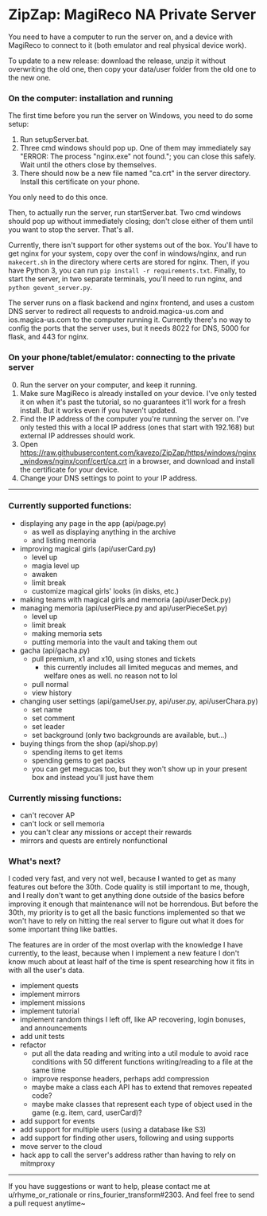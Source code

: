 # ZipZap: MagiReco NA Private Server

You need to have a computer to run the server on, and a device with MagiReco to connect to it (both emulator and real 
physical device work).

To update to a new release: download the release, unzip it without overwriting the old one, then copy your data/user
folder from the old one to the new one.

### On the computer: installation and running

The first time before you run the server on Windows, you need to do some setup:
1. Run setupServer.bat.
2. Three cmd windows should pop up. One of them may immediately say "ERROR: The process "nginx.exe" not found."; you can close
this safely. Wait until the others close by themselves.
3. There should now be a new file named "ca.crt" in the server directory. Install this certificate on your phone.

You only need to do this once.

Then, to actually run the server, run startServer.bat. Two cmd windows should pop up without immediately closing; don't 
close either of them until you want to stop the server. That's all.

Currently, there isn't support for other systems out of the box. You'll have to get nginx for your system, copy over the
conf in windows/nginx, and run `makecert.sh` in the directory where certs are stored for nginx. Then, if you have Python 3,
you can run `pip install -r requirements.txt`. Finally, to start the server, in two separate terminals, you'll need to run 
nginx, and `python gevent_server.py`.

The server runs on a flask backend and nginx frontend, and uses a custom DNS server to redirect all requests to
android.magica-us.com and ios.magica-us.com to the computer running it. Currently there's no way to config the ports that
the server uses, but it needs 8022 for DNS, 5000 for flask, and 443 for nginx.

### On your phone/tablet/emulator: connecting to the private server

0. Run the server on your computer, and keep it running.
1. Make sure MagiReco is already installed on your device. I've only tested it on when it's past the tutorial, so no 
guarantees it'll work for a fresh install. But it works even if you haven't updated.
2. Find the IP address of the computer you're running the server on. I've only tested this with a local IP address (ones
that start with 192.168) but external IP addresses should work.
3. Open https://raw.githubusercontent.com/kavezo/ZipZap/https/windows/nginx_windows/nginx/conf/cert/ca.crt in a browser, 
and download and install the certificate for your device.
4. Change your DNS settings to point to your IP address.

---

### Currently supported functions:
- displaying any page in the app (api/page.py)
    + as well as displaying anything in the archive
    + and listing memoria
- improving magical girls (api/userCard.py)
    - level up
    - magia level up
    - awaken
    - limit break
    - customize magical girls' looks (in disks, etc.)
- making teams with magical girls and memoria (api/userDeck.py)
- managing memoria (api/userPiece.py and api/userPieceSet.py)
    - level up
    - limit break
    - making memoria sets
    - putting memoria into the vault and taking them out
- gacha (api/gacha.py)
    - pull premium, x1 and x10, using stones and tickets
        - this currently includes all limited megucas and memes, and welfare ones as well. no reason not to lol
    - pull normal
    - view history
- changing user settings (api/gameUser.py, api/user.py, api/userChara.py)
    - set name
    - set comment
    - set leader
    - set background (only two backgrounds are available, but...)
- buying things from the shop (api/shop.py)
    - spending items to get items
    - spending gems to get packs
    - you can get megucas too, but they won't show up in your present box and instead you'll just have them

### Currently missing functions:
- can't recover AP
- can't lock or sell memoria
- you can't clear any missions or accept their rewards
- mirrors and quests are entirely nonfunctional

### What's next?
I coded very fast, and very not well, because I wanted to get as many features out before the 30th. Code quality is still
important to me, though, and I really don't want to get anything done outside of the basics before improving it enough
that maintenance will not be horrendous. But before the 30th, my priority is to get all the basic functions implemented
so that we won't have to rely on hitting the real server to figure out what it does for some important thing like 
battles.

The features are in order of the most overlap with the knowledge I have currently, to the least, because when I 
implement a new feature I don't know much about at least half of the time is spent researching how it fits in with all 
the user's data.

- implement quests
- implement mirrors
- implement missions
- implement tutorial 
- implement random things I left off, like AP recovering, login bonuses, and announcements
- add unit tests
- refactor
    - put all the data reading and writing into a util module to avoid race conditions with 50 different functions 
    writing/reading to a file at the same time
    - improve response headers, perhaps add compression
    - maybe make a class each API has to extend that removes repeated code?
    - maybe make classes that represent each type of object used in the game (e.g. item, card, userCard)?
- add support for events
- add support for multiple users (using a database like S3)
- add support for finding other users, following and using supports
- move server to the cloud
- hack app to call the server's address rather than having to rely on mitmproxy

----
If you have suggestions or want to help, please contact me at
u/rhyme_or_rationale or rins_fourier_transform#2303. And feel free to send a pull request 
anytime~
